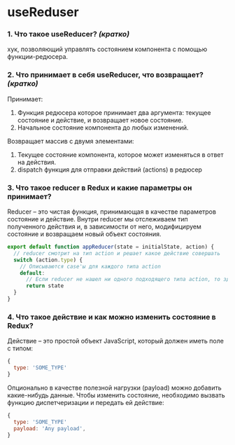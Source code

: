 # useReduser

### 1. Что такое useReducer? *(кратко)*

хук, позволяющий управлять состоянием компонента с помощью
функции-редюсера.

### 2. Что принимает в себя useReducer, что возвращает? *(кратко)*
Принимает:
1. Функция редюсера которое принимает два аргумента: текущее состояние и действие, и возвращает новое состояние.  
2. Начальное состояние компонента до любых изменений.

Возвращает массив с двумя элементами:
1. Текущее состояние компонента, которое может изменяться в ответ на действия.
2. dispatch функция для отправки действий (actions) в редюсер


### 3. Что такое reducer в Redux и какие параметры он принимает?

Reducer – это чистая функция, принимающая в качестве параметров состояние и действие. Внутри reducer мы отслеживаем тип полученного действия и, в зависимости от него, модифицируем состояние и возвращаем новый объект состояния.

```javascript
export default function appReducer(state = initialState, action) {
  // reducer смотрит на тип action и решает какое действие совершать
  switch (action.type) {
    // Описываются case'ы для каждого типа action
    default:
      // Если reducer не нашел ни одного подходящего типа action, то здесь возвращается текущее состояние без изменений
      return state
  }
}
```

### 4. Что такое действие и как можно изменить состояние в Redux?

Действие – это простой объект JavaScript, который должен иметь поле с типом:
```javascript
{
  type: 'SOME_TYPE'
}
```

Опционально в качестве полезной нагрузки (payload) можно добавить какие-нибудь данные. Чтобы изменить состояние, необходимо вызвать функцию диспетчеризации и передать ей действие:
```javascript
{
  type: 'SOME_TYPE'
  payload: 'Any payload',
}
```
